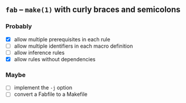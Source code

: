 ## `fab` – `make(1)` with curly braces and semicolons

### Probably
- [x] allow multiple prerequisites in each rule
- [ ] allow multiple identifiers in each macro definition
- [ ] allow inference rules
- [x] allow rules without dependencies

### Maybe
- [ ] implement the `-j` option
- [ ] convert a Fabfile to a Makefile
